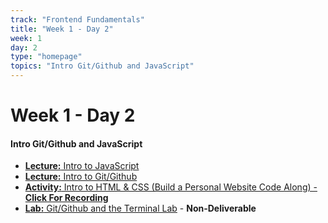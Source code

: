 ```yaml
---
track: "Frontend Fundamentals"
title: "Week 1 - Day 2"
week: 1
day: 2
type: "homepage"
topics: "Intro Git/Github and JavaScript"
---
```



# Week 1 - Day 2

#### Intro Git/Github and JavaScript

- [**Lecture:** Intro to JavaScript](/frontend-fundamentals/week-1/day-2/lecture-materials/intro-to-javascript/)
- [**Lecture:** Intro to Git/Github](/frontend-fundamentals/week-1/day-2/lecture-materials/intro-to-git-and-github)
- [**Activity:** Intro to HTML & CSS (Build a Personal Website Code Along) - **Click For Recording**](https://youtu.be/bErt0rEXYOQ)
- [**Lab:** Git/Github and the Terminal Lab](/frontend-fundamentals/week-1/day-2/labs/git-github-and-the-terminal/) - **Non-Deliverable**